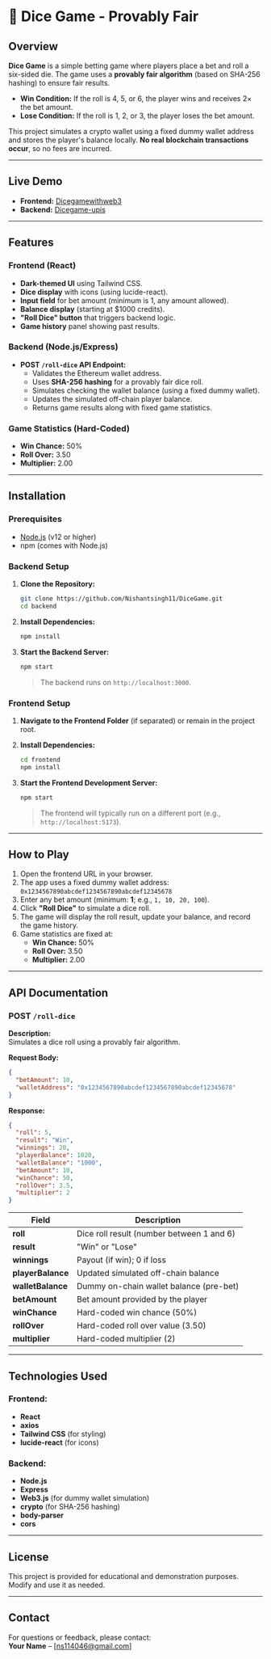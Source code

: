 # 🎲 Dice Game - Provably Fair

## Overview

**Dice Game** is a simple betting game where players place a bet and roll a six-sided die. The game uses a **provably fair algorithm** (based on SHA-256 hashing) to ensure fair results.

- **Win Condition:** If the roll is 4, 5, or 6, the player wins and receives 2× the bet amount.
- **Lose Condition:** If the roll is 1, 2, or 3, the player loses the bet amount.

This project simulates a crypto wallet using a fixed dummy wallet address and stores the player's balance locally. **No real blockchain transactions occur**, so no fees are incurred.

---

## Live Demo

- **Frontend:** [Dicegamewithweb3](https://dicegamewithweb3.netlify.app/)
- **Backend:** [Dicegame-upis](https://dicegame-upis.onrender.com)

---

## Features

### Frontend (React)
- **Dark-themed UI** using Tailwind CSS.
- **Dice display** with icons (using lucide-react).
- **Input field** for bet amount (minimum is 1, any amount allowed).
- **Balance display** (starting at $1000 credits).
- **"Roll Dice" button** that triggers backend logic.
- **Game history** panel showing past results.

### Backend (Node.js/Express)
- **POST `/roll-dice` API Endpoint:**
  - Validates the Ethereum wallet address.
  - Uses **SHA-256 hashing** for a provably fair dice roll.
  - Simulates checking the wallet balance (using a fixed dummy wallet).
  - Updates the simulated off-chain player balance.
  - Returns game results along with fixed game statistics.

### Game Statistics (Hard-Coded)
- **Win Chance:** 50%
- **Roll Over:** 3.50
- **Multiplier:** 2.00

---

## Installation

### Prerequisites
- [Node.js](https://nodejs.org/) (v12 or higher)
- npm (comes with Node.js)

### Backend Setup

1. **Clone the Repository:**
   ```bash
   git clone https://github.com/Nishantsingh11/DiceGame.git
   cd backend
   ```

2. **Install Dependencies:**
   ```bash
   npm install
   ```

3. **Start the Backend Server:**
   ```bash
   npm start
   ```
   > The backend runs on `http://localhost:3000`.

### Frontend Setup

1. **Navigate to the Frontend Folder** (if separated) or remain in the project root.
2. **Install Dependencies:**
   ```bash
   cd frontend
   npm install
   ```

3. **Start the Frontend Development Server:**
   ```bash
   npm start
   ```
   > The frontend will typically run on a different port (e.g., `http://localhost:5173`).

---

## How to Play

1. Open the frontend URL in your browser.
2. The app uses a fixed dummy wallet address:  
   `0x1234567890abcdef1234567890abcdef12345678`
3. Enter any bet amount (minimum: **1**; e.g., `1, 10, 20, 100`).
4. Click **"Roll Dice"** to simulate a dice roll.
5. The game will display the roll result, update your balance, and record the game history.
6. Game statistics are fixed at:  
   - **Win Chance:** 50%
   - **Roll Over:** 3.50
   - **Multiplier:** 2.00

---

## API Documentation

### POST `/roll-dice`

**Description:**  
Simulates a dice roll using a provably fair algorithm.

**Request Body:**
```json
{
  "betAmount": 10,
  "walletAddress": "0x1234567890abcdef1234567890abcdef12345678"
}
```

**Response:**
```json
{
  "roll": 5,
  "result": "Win",
  "winnings": 20,
  "playerBalance": 1020,
  "walletBalance": "1000",
  "betAmount": 10,
  "winChance": 50,
  "rollOver": 3.5,
  "multiplier": 2
}
```

| Field           | Description                                          |
| --------------- | ---------------------------------------------------- |
| **roll**        | Dice roll result (number between 1 and 6)            |
| **result**      | "Win" or "Lose"                                      |
| **winnings**    | Payout (if win); 0 if loss                           |
| **playerBalance** | Updated simulated off-chain balance               |
| **walletBalance** | Dummy on-chain wallet balance (pre-bet)           |
| **betAmount**   | Bet amount provided by the player                    |
| **winChance**   | Hard-coded win chance (50%)                          |
| **rollOver**    | Hard-coded roll over value (3.50)                    |
| **multiplier**  | Hard-coded multiplier (2)                            |

---

## Technologies Used

### Frontend:
- **React**
- **axios**
- **Tailwind CSS** (for styling)
- **lucide-react** (for icons)

### Backend:
- **Node.js**
- **Express**
- **Web3.js** (for dummy wallet simulation)
- **crypto** (for SHA-256 hashing)
- **body-parser**
- **cors**

---

## License

This project is provided for educational and demonstration purposes. Modify and use it as needed.

---

## Contact

For questions or feedback, please contact:  
**Your Name** – [ns114046@gmail.com]